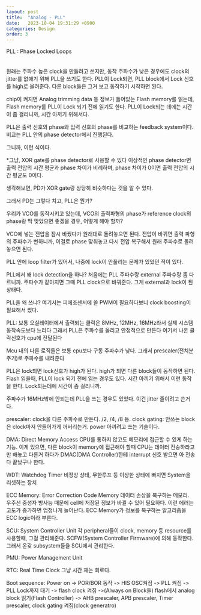 ```yaml
---
layout: post
title:  "Analog - PLL"
date:   2023-10-04 19:31:29 +0900
categories: Design
order: 3
---
```


PLL : Phase Locked Loops<br>
<br>
<br>
원래는 주파수 높은 clock을 만들려고 쓰지만, 동작 주파수가 낮은 경우에도 clock의 jitter를 없애기 위해 PLL을 쓰기도 한다.
PLL이 Lock되면, PLL block에서 Lock 신호를 high로 올려준다.
다른 block들은 그거 보고 동작하기 시작하면 된다.

chip이 켜지면 Analog trimming data 등 정보가 들어있는 Flash memory를 읽는데,
Flash memory를 PLL이 Lock 되기 전에 읽기도 한다. PLL이 Lock되는 데에는 시간이 좀 걸리니까, 시간 아끼기 위해서다.

PLL은 출력 신호의 phase와 입력 신호의 phase를 비교하는 feedback system이다.
비교는 PLL 안의 phase detector에서 진행된다.

그니까, 이런 식이다.

*그냥, XOR gate를 phase detector로 사용할 수 있다
이상적인 phase detector면 출력 전압의 시간 평균과 phase 차이가 비례하며, phase 차이가 0이면 출력 전압의 시간 평균도 0이다.



생각해보면, PD가 XOR gate랑 상당히 비슷하다는 것을 알 수 있다.

그래서 PD는 그렇다 치고, PLL은 뭔가?

우리가 VCO를 동작시키고 있는데, VCO의 출력파형의 phase가 reference clock의 phase랑 딱 맞았으면 좋겠을 경우, 어떻게 해야 할까?

VCO에 넣는 전압을 잠시 바꿨다가 원래대로 돌려놓으면 된다.
전압이 바뀌면 출력 파형의 주파수가 변하니까, 이걸로 phase 맞춰놓고 다시 전압 복구해서 원래 주파수로 돌려놓으면 된다.



PLL 안에 loop filter가 있어서, 나중에 lock이 안풀리는 문제가 있었던 적이 있다.

PLL에서 왜 lock detection을 하나? 처음에는 PLL 주파수랑 external 주파수랑 좀 다르니까.
주파수가 같아지면 그때 PLL clock으로 바꿔준다. 그게 external과 lock이 된 상태다.

PLL을 왜 쓰냐? 여기서는 피에조센서에 쓸 PWM이 필요하다보니 clock boosting이 필요해서 썼다.

PLL:
보통 오실레이터에서 출력되는 클락은 8MHz, 12MHz, 16MHz라서 실제 시스템 동작속도보다 느리다
그래서 PLL은 주파수를 올리고 안정적으로 만든다
여기서 나온 클락신호가 cpu에 전달된다

Mcu 내의 다른 로직들은 보통 cpu보다 구동 주파수가 낮다. 그래서 prescaler(전치분주기)로 주파수를 내려준다


PLL은 lock되면 lock신호가 high가 된다. high가 되면 다른 block들이 동작하면 된다.
Flash 읽을때, PLL이 lock 되기 전에 읽는 경우도 있다. 시간 아끼기 위해서 이런 동작을 한다. Lock되는데에 시간이 좀 걸리니까.

주파수가 16MHz밖에 안되는데 PLL을 쓰는 경우도 있었다. 이건 jitter 줄이려고 쓴거다.

prescaler: clock을 다른 주파수로 만든다. /2, /4, /8 등.
clock gating: 안쓰는 block은 clock마저 안들어가게 꺼버리는거. power 아끼려고 쓰는 기술이다.

DMA: Direct Memory Access
CPU를 통하지 않고도 메모리에 접근할 수 있게 하는 기능.
이게 있으면, 다른 block이 memory에 접근해야 할때 CPU는 데이터 전송하라고만 해놓고
다른거 하다가 DMAC(DMA Controller)한테 interrupt 신호 받으면 아 전송 다 끝났구나 한다.

WDT: Watchdog Timer
비정상 상태, 무한루프 등 이상한 상태에 빠지면 System을 리셋하는 장치

ECC Memory: Error Correction Code Memory
데이터 손상을 복구하는 메모리.
우주선 중성자 방사능 때문에 cell에 저장된 정보가 바뀔 수 있어 필요하다.
이런 에러는 고도가 증가하면 엄청나게 늘어난다.
ECC Memory가 정보를 복구하는 알고리즘을 ECC logic이라 부른다.

SCU: System Controller Unit
각 peripheral들이 clock, memory 등 resource를 사용할때, 그걸 관리해준다.
SCFW(System Controller Firmware)에 의해 동작한다.
그래서 온갖 subsystem들을 SCU에서 관리한다.

PMU: Power Management Unit

RTC: Real Time Clock
그냥 시간 재는 회로다.

Boot sequence:
Power on -> POR/BOR 동작 ->
HIS OSC켜짐 -> PLL 켜짐 -> PLL Lock까지 대기 -> flash clock 켜짐 ->(Always on Block들)
flash에서 analog block 읽기(Flash Controller)
-> AHB prescaler, APB prescaler, Timer prescaler, clock gating 켜짐(clock generatro)
